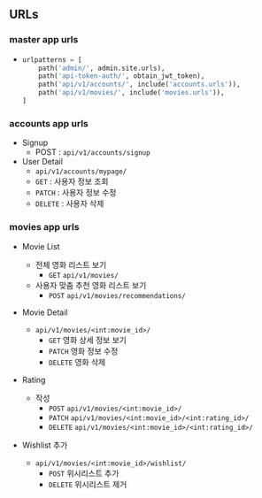 ## URLs

### master app urls

-   ```python
    urlpatterns = [
        path('admin/', admin.site.urls),
        path('api-token-auth/', obtain_jwt_token),
        path('api/v1/accounts/', include('accounts.urls')),
        path('api/v1/movies/', include('movies.urls')),
    ]
    ```

### accounts app urls

-   Signup
    -   POST : ``api/v1/accounts/signup``
-   User Detail
    -   ``api/v1/accounts/mypage/``
    -   ``GET`` : 사용자 정보 조회
    -   ``PATCH`` : 사용자 정보 수정
    -   ``DELETE`` : 사용자 삭제

### movies app urls

-   Movie List
    -   전체 영화 리스트 보기
        -   ``GET`` ``api/v1/movies/``
    -   사용자 맞춤 추천 영화 리스트 보기
        -   ``POST`` ``api/v1/movies/recommendations/``

-   Movie Detail
    -   ``api/v1/movies/<int:movie_id>/``
        -   ``GET`` 영화 상세 정보 보기
        -   ``PATCH`` 영화 정보 수정
        -   ``DELETE`` 영화 삭제 
-   Rating
    -   작성
        -   ``POST`` ``api/v1/movies/<int:movie_id>/``
        -   ``PATCH`` ``api/v1/movies/<int:movie_id>/<int:rating_id>/``
        -   ``DELETE`` ``api/v1/movies/<int:movie_id>/<int:rating_id>/``
-   Wishlist 추가
    -   ``api/v1/movies/<int:movie_id>/wishlist/``
        -   ``POST`` 위시리스트 추가
        -   ``DELETE`` 위시리스트 제거